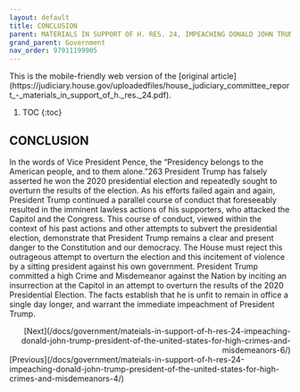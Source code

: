 ```yaml
---
layout: default
title: CONCLUSION
parent: MATERIALS IN SUPPORT OF H. RES. 24, IMPEACHING DONALD JOHN TRUMP, PRESIDENT OF THE UNITED STATES, FOR HIGH CRIMES AND MISDEMEANORS 
grand_parent: Government 
nav_order: 97911199905  
---
```

<style>
.dont-break-out {
  /* These are technically the same, but use both */
  overflow-wrap: break-word;
  word-wrap: break-word;

  -ms-word-break: break-all;
  /* This is the dangerous one in WebKit, as it breaks things wherever */
  word-break: break-all;
  /* Instead use this non-standard one: */
  word-break: break-word;
}
</style>

<div class="dont-break-out" markdown="1">
This is the mobile-friendly web version of the [original article](https://judiciary.house.gov/uploadedfiles/house_judiciary_committee_report_-_materials_in_support_of_h._res._24.pdf).

1. TOC
{:toc}

## CONCLUSION
In the words of Vice President Pence, the “Presidency belongs to the American people, and to them alone.”263 President Trump has falsely asserted he won the 2020 presidential election and repeatedly sought to overturn the results of the election. As his efforts failed again and again, President Trump continued a parallel course of conduct that foreseeably resulted in the imminent lawless actions of his supporters, who attacked the Capitol and the Congress. This course of conduct, viewed within the context of his past actions and other attempts to subvert the presidential election, demonstrate that President Trump remains a clear and present danger to the Constitution and our democracy. The House must reject this outrageous attempt to overturn the election and this incitement of violence by a sitting president against his own government. President Trump committed a high Crime and Misdemeanor against the Nation by inciting an insurrection at the Capitol in an attempt to overturn the results of the 2020 Presidential Election. The facts establish that he is unfit to remain in office a single day longer, and warrant the immediate impeachment of President Trump.

<div style='text-align:right' markdown="1">
[Next](/docs/government/mateials-in-support-of-h-res-24-impeaching-donald-john-trump-president-of-the-united-states-for-high-crimes-and-misdemeanors-6/)
</div>

<div style='text-align:left' markdown="1">
[Previous](/docs/government/mateials-in-support-of-h-res-24-impeaching-donald-john-trump-president-of-the-united-states-for-high-crimes-and-misdemeanors-4/)
</div>
